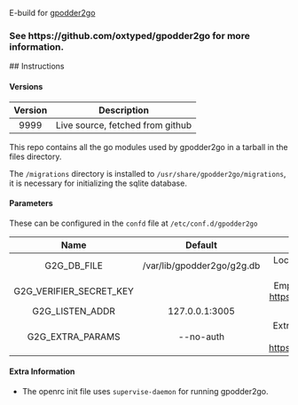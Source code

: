 E-build for [gpodder2go](https://github.com/oxtyped/gpodder2go)
<h3>
See https://github.com/oxtyped/gpodder2go for more information.
</h3>
## Instructions

#### Versions
|  Version  | Description   |
| :------------: | :------------: |
| 9999   |  Live source, fetched from github  |

This repo contains all the go modules used by gpodder2go in a tarball in the files directory.

The `/migrations` directory is installed to `/usr/share/gpodder2go/migrations`, it is necessary for initializing the sqlite database.

#### Parameters
These can be configured in the `confd` file at `/etc/conf.d/gpodder2go`

| Name   |  Default  | Description   |
| :------------: | :------------: | :------------: |
| G2G_DB_FILE  |  /var/lib/gpodder2go/g2g.db  | Location of the gpodder2go sqlite db, your data is stored here   |
|  G2G_VERIFIER_SECRET_KEY  |    |  Empty by default, must be set before running, see https://github.com/oxtyped/gpodder2go#quickstart  |
|  G2G_LISTEN_ADDR  |  127.0.0.1:3005  |  The address to bind the listening socket to  |
|  G2G_EXTRA_PARAMS  |  --no-auth  |  Extra command line parameters passed directly to `gpodder2go serve`, see https://github.com/oxtyped/gpodder2go#limitations  |

#### Extra Information

- The openrc init file uses `supervise-daemon` for running gpodder2go.




